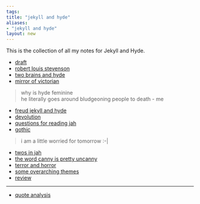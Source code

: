 ```yaml
---
tags: 
title: "jekyll and hyde"
aliases:
- "jekyll and hyde"
layout: new
---
```


This is the collection of all my notes for Jekyll and Hyde.

- [draft](themesJekyllAndHyde.md)
- [robert louis stevenson](rls.md)
- [two brains and hyde](jahTwoBrain.md)
- [mirror of victorian](vicMirror.md)

> why is hyde feminine  
> he literally goes around bludgeoning people to death - me

- [freud jekyll and hyde](jahFreud.md)
- [devolution](devolution.md)
- [questions for reading jah](questions.md)
- [gothic](gothic.md)

> i am a little worried for tomorrow :-|

- [twos in jah](twoInJah.md)
- [the word canny is pretty uncanny](canny.md)
- [terror and horror](terrorHorror.md)
- [some overarching themes](overThemes.md)
- [review](review.md)

---

- [quote analysis](quoteAnal.md)
